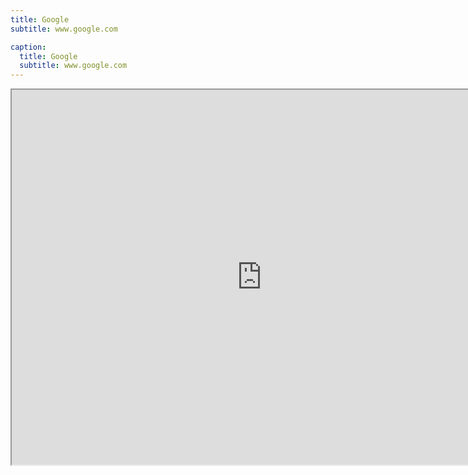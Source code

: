```yaml
---
title: Google
subtitle: www.google.com

caption:
  title: Google
  subtitle: www.google.com
---
```


<iframe style="width:800px; height:600px;" src="https://web.archive.org/web/www.google.com.tw" referrerpolicy="no-referrer-when-downgrade">_</iframe>

